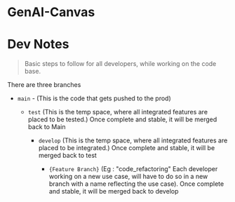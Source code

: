 # GenAI-Canvas

# Dev Notes

> Basic steps to follow for all developers, while working on the code base.

There are three branches

- `main` - (This is the code that gets pushed to the prod)
 
   - `test` (This is the temp space, where all integrated features are placed to be tested.) Once complete and stable, it will be merged back to Main

        - `develop` (This is the temp space, where all integrated features are placed to be integrated.) Once complete and stable, it will be merged back to test
        
            - `{Feature Branch}` (Eg : "code_refactoring" Each developer working on a new use case, will have to do so in a new branch with a name reflecting the use case). Once complete and stable, it will be merged back to develop
